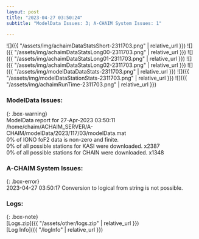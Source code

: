 ```yaml
---
layout: post
title: "2023-04-27 03:50:24"
subtitle: "ModelData Issues: 3; A-CHAIM System Issues: 1"

---
```


![]({{ "/assets/img/achaimDataStatsShort-2311703.png" | relative_url }})
![]({{ "/assets/img/achaimDataStatsLong00-2311703.png" | relative_url }})
![]({{ "/assets/img/achaimDataStatsLong01-2311703.png" | relative_url }})
![]({{ "/assets/img/achaimDataStatsLong02-2311703.png" | relative_url }})
![]({{ "/assets/img/modelDataDataStats-2311703.png" | relative_url }})
![]({{ "/assets/img/modelDataStationStats-2311703.png" | relative_url }})
![]({{ "/assets/img/achaimRunTime-2311703.png" | relative_url }})


### ModelData Issues:  
  
{: .box-warning}  
 ModelData report for 27-Apr-2023 03:50:11   
 /home/chaim/ACHAIM_SERVER/A-CHAIM/modelData/2023/117/03/modelData.mat   
 0% of IONO foF2 data is non-zero and finite.   
 0% of all possible stations for KASI were downloaded. x2387   
 0% of all possible stations for CHAIN were downloaded. x1348   
  
### A-CHAIM System Issues:  
  
{: .box-error}  
2023-04-27 03:50:17 Conversion to logical from string is not possible.  

### Logs:  
  
{: .box-note}  
[Logs.zip]({{ "/assets/other/logs.zip" | relative_url }})  
[Log Info]({{ "/logInfo" | relative_url }})  
